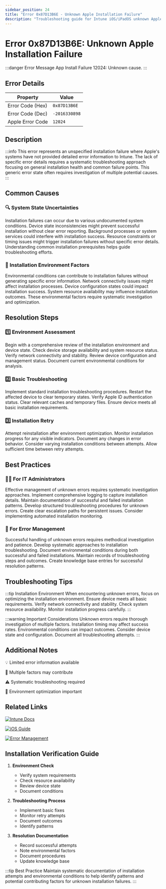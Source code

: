 ```yaml
---
sidebar_position: 24
title: "Error 0x87D13B6E - Unknown Apple Installation Failure"
description: "Troubleshooting guide for Intune iOS/iPadOS unknown Apple installation error 0x87D13B6E"
---
```


# Error 0x87D13B6E: Unknown Apple Installation Failure

:::danger Error Message
App Install Failure 12024: Unknown cause.
:::

## Error Details

<div class="error-details">

| Property | Value |
|----------|-------|
| Error Code (Hex) | `0x87D13B6E` |
| Error Code (Dec) | `-2016330898` |
| Apple Error Code | `12024` |

</div>

## Description

:::info
This error represents an unspecified installation failure where Apple's systems have not provided detailed error information to Intune. The lack of specific error details requires a systematic troubleshooting approach focusing on general installation health and common failure points. This generic error state often requires investigation of multiple potential causes.
:::

## Common Causes

<div class="card-container">
<div class="cause-card">

### 🔍 System State Uncertainties
Installation failures can occur due to various undocumented system conditions. Device state inconsistencies might prevent successful installation without clear error reporting. Background processes or system services could interfere with installation success. Resource constraints or timing issues might trigger installation failures without specific error details. Understanding common installation prerequisites helps guide troubleshooting efforts.

</div>
<div class="cause-card">

### 📱 Installation Environment Factors
Environmental conditions can contribute to installation failures without generating specific error information. Network connectivity issues might affect installation processes. Device configuration states could impact installation success. System resource availability may influence installation outcomes. These environmental factors require systematic investigation and optimization.

</div>
</div>

## Resolution Steps

<div class="steps-container">

### 1️⃣ Environment Assessment
Begin with a comprehensive review of the installation environment and device state. Check device storage availability and system resource status. Verify network connectivity and stability. Review device configuration and management status. Document current environmental conditions for analysis.

### 2️⃣ Basic Troubleshooting
Implement standard installation troubleshooting procedures. Restart the affected device to clear temporary states. Verify Apple ID authentication status. Clear relevant caches and temporary files. Ensure device meets all basic installation requirements.

### 3️⃣ Installation Retry
Attempt reinstallation after environment optimization. Monitor installation progress for any visible indicators. Document any changes in error behavior. Consider varying installation conditions between attempts. Allow sufficient time between retry attempts.

</div>

## Best Practices

<div class="card-container">
<div class="practice-card">

### 👨‍💻 For IT Administrators
Effective management of unknown errors requires systematic investigation approaches. Implement comprehensive logging to capture installation details. Maintain documentation of successful and failed installation patterns. Develop structured troubleshooting procedures for unknown errors. Create clear escalation paths for persistent issues. Consider implementing automated installation monitoring.

</div>
<div class="practice-card">

### 🔄 For Error Management
Successful handling of unknown errors requires methodical investigation and patience. Develop systematic approaches to installation troubleshooting. Document environmental conditions during both successful and failed installations. Maintain records of troubleshooting steps and outcomes. Create knowledge base entries for successful resolution patterns.

</div>
</div>

## Troubleshooting Tips

:::tip Installation Environment
When encountering unknown errors, focus on optimizing the installation environment. Ensure device meets all basic requirements. Verify network connectivity and stability. Check system resource availability. Monitor installation progress carefully.
:::

:::warning Important Considerations
Unknown errors require thorough investigation of multiple factors. Installation timing may affect success rates. Environmental conditions can impact outcomes. Consider device state and configuration. Document all troubleshooting attempts.
:::

## Additional Notes

<div class="notes-container">

💡 Limited error information available

🔄 Multiple factors may contribute

⚠️ Systematic troubleshooting required

📱 Environment optimization important

</div>

## Related Links

<div class="links-container">

[![Intune Docs](https://img.shields.io/badge/Intune-Troubleshooting-0078D4?style=for-the-badge&logo=microsoft)](https://docs.microsoft.com/en-us/mem/intune/apps/troubleshoot-app-install)

[![iOS Guide](https://img.shields.io/badge/Apple-Installation_Guide-black?style=for-the-badge&logo=apple)](https://support.apple.com/guide/mdm/welcome/web)

[![Error Management](https://img.shields.io/badge/Intune-Error_Resolution-blue?style=for-the-badge&logo=microsoft)](https://docs.microsoft.com/en-us/mem/intune/fundamentals/help-desk-operators)

</div>

## Installation Verification Guide

1. **Environment Check**
   - Verify system requirements
   - Check resource availability
   - Review device state
   - Document conditions

2. **Troubleshooting Process**
   - Implement basic fixes
   - Monitor retry attempts
   - Document outcomes
   - Identify patterns

3. **Resolution Documentation**
   - Record successful attempts
   - Note environmental factors
   - Document procedures
   - Update knowledge base

:::tip Best Practice
Maintain systematic documentation of installation attempts and environmental conditions to help identify patterns and potential contributing factors for unknown installation failures.
::: 